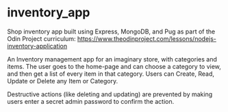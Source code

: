 # inventory_app

Shop inventory app built using Express, MongoDB, and Pug as part of the Odin Project curriculum: https://www.theodinproject.com/lessons/nodejs-inventory-application

An Inventory management app for an imaginary store, with categories and items. The user goes to the home-page and can choose a category to view, and then get a list of every item in that category. Users can Create, Read, Update or Delete any Item or Category.

Destructive actions (like deleting and updating) are prevented by making users enter a secret admin password to confirm the action.
